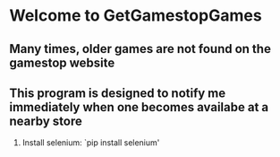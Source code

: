 # Welcome to GetGamestopGames
## Many times, older games are not found on the gamestop website
## This program is designed to notify me immediately when one becomes availabe at a nearby store

1. Install selenium: `pip install selenium'